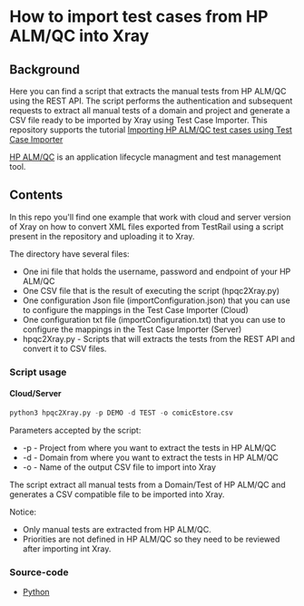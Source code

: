 
# How to import test cases from HP ALM/QC into Xray

## Background

Here you can find a script that extracts the manual tests from HP ALM/QC using the REST API. The script performs the authentication and subsequent requests to extract all manual tests of a domain and project and generate a CSV file ready to be imported by Xray using Test Case Importer.
This repository supports the tutorial [Importing HP ALM/QC test cases using Test Case Importer](https://docs.getxray.app/pages/viewpage.action?pageId=119232683)

[HP ALM/QC](https://www.microfocus.com/en-us/products/alm-quality-center/overview) is an application lifecycle managment and test management tool.

## Contents

In this repo you'll find one example that work with cloud and server version of Xray on how to convert XML files exported from TestRail using a script present in the repository and uploading it to Xray. 

The directory have several files:
* One ini file that holds the username, password and endpoint of your HP ALM/QC
* One CSV file that is the result of executing the script (hpqc2Xray.py)
* One configuration Json file (importConfiguration.json) that you can use to configure the mappings in the Test Case Importer (Cloud)
* One configuration txt file (importConfiguration.txt) that you can use to configure the mappings in the Test Case Importer (Server)
* hpqc2Xray.py - Scripts that will extracts the tests from the REST API and convert it to CSV files. 

### Script usage

#### Cloud/Server
```Python
python3 hpqc2Xray.py -p DEMO -d TEST -o comicEstore.csv
```
Parameters accepted by the script:
* -p - Project from where you want to extract the tests in HP ALM/QC
* -d - Domain from where you want to extract the tests in HP ALM/QC
* -o - Name of the output CSV file to import into Xray

The script extract all manual tests from a Domain/Test of HP ALM/QC and generates a CSV compatible file to be imported into Xray.

Notice:
* Only manual tests are extracted from HP ALM/QC.
* Priorities are not defined in HP ALM/QC so they need to be reviewed after importing int Xray.

### Source-code

- [Python](./python/)
